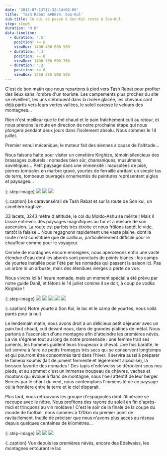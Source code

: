 ```yaml
---
date: '2017-07-13T17:32:14+02:00'
title: 'Tash Rabat &#8674; Son-Kul'
sub-title: Ce qui se passe à Son-Kul reste à Son-Kul
step: step6
duration: '0.8'
data-timeline:
  - duration: '.5'
    position: +=.0
    viewBox: 1400 400 600 500
  - duration: '.3'
    position: +=.0
    viewBox: 1400 300 600 700
  - duration: '.3'
    position: +=.0
    viewBox: 1350 325 500 500
---
```

C'est de bon matin que nous repartons à pied vers Tash Rabat pour profiter des lieux sans l'ombre d'un touriste. Les campements plus proches du site se réveillent, les uns s'ébrouent dans la rivière glacée, les chevaux sont déjà partis vers leurs vertes vallées, le soleil caresse le velours des montagnes...

Rien n'est meilleur que le thé chaud et le pain fraîchement cuit au retour, et nous prenons la route en direction de notre prochaine étape qui nous plongera pendant deux jours dans l'isolement absolu. Nous sommes le 14 juillet.

Premier ennui mécanique, le moteur fait des siennes à cause de l'altitude...

Nous faisons halte pour visiter un cimetière Kirghize, témoin silencieux des brassages culturels : nomades bien sûr, chamaniques, musulmans, soviétiques... Petit paysage dans une immensité : mausolées de pisé, pierres tombales en marbre gravé, yourtes de ferraille abritant un simple tas de terre, tombeaux ouvragés ornementés de peintures représentant aigles et paysages...

{:.step-image}
[![](/assets/img/uploads/kyrgyzstan_14-07-2018_04.jpg)](/assets/img/uploads/kyrgyzstan_14-07-2018_04.jpg "Tash Rabat")
[![](/assets/img/uploads/kyrgyzstan_14-07-2018_06.jpg)](/assets/img/uploads/kyrgyzstan_14-07-2018_06.jpg "Sur la route de Son Kul")
[![](/assets/img/uploads/kyrgyzstan_14-07-2018_07.jpg)](/assets/img/uploads/kyrgyzstan_14-07-2018_07.jpg "Cimetière kirghize")

{:.caption}
Le caravansérail de Tash Rabat et sur la route de Son kul, un cimetière kirghize

33 lacets, 3243 mètre d'altitude, le col du Moldo-Ashu se mérite ! Mais il laisse entrevoir des paysages magnifiques au fur et à mesure de son ascension. La route est parfois très étroite et nous frôlons tantôt le vide, tantôt la falaise... Nous regagnons rapidement une vaste plaine, dont la route n'est constituée que de cailloux, particulièrement difficile pour le chauffeur comme pour le voyageur.

Cernée de montagnes encore enneigées, nous apercevons enfin une vaste étendue d'eau dont les abords sont ponctués de points blancs : les camps de yourtes installés pour l'été par les nomades qui passent la saison ici. Pas un arbre ni un arbuste, mais des étendues vierges à perte de vue.

Nous vivons ici à l'heure nomade, mais un moment spécial a été prévu par notre guide Danil, et fêtons le 14 juillet comme il se doit, à coup de vodka Kirghize ! 

{:.step-image}
[![](/assets/img/uploads/kyrgyzstan_14-07-2018_09.jpg)](/assets/img/uploads/kyrgyzstan_14-07-2018_09.jpg "Notre yourte")
[![](/assets/img/uploads/kyrgyzstan_14-07-2018_10.jpg)](/assets/img/uploads/kyrgyzstan_14-07-2018_10.jpg "Le lac Son Kul")
[![](/assets/img/uploads/kyrgyzstan_14-07-2018_11.jpg)](/assets/img/uploads/kyrgyzstan_14-07-2018_11.jpg "Le lac Son Kul")
[![](/assets/img/uploads/kyrgyzstan_14-07-2018_14.jpg)](/assets/img/uploads/kyrgyzstan_14-07-2018_14.jpg "Le camp de yourtes")
[![](/assets/img/uploads/kyrgyzstan_14-07-2018_15.jpg)](/assets/img/uploads/kyrgyzstan_14-07-2018_15.jpg "Parés pour la nuit")

{:.caption}
Notre yourte à Son Kul, le lac et le camp de yourtes, nous voilà parés pour la nuit

Le lendemain matin, nous avons droit à un délicieux petit déjeuner avec un pain tout chaud, cuit devant nous, dans de grandes platines de métal. Nous partons à l'ascension d'une montagne afin d'atteindre les premières névés. La vie s'égrène tout au long de notre promenade : une femme trait ses juments, les hommes guident leurs troupeaux à cheval. Une fois baratté, le lait servira à faire de petits fromages très secs qui se conservent longtemps et qui pourront être consommés tard dans l'hiver. Il servira aussi à préparer le fameux koumis (lait de jument fermenté et légèrement alcoolisé), la boisson favorite des nomades ! Des tapis d'edelweiss se déroulent sous nos pieds, et au sommet c'est un immense troupeau de chèvres, vaches et moutons qui évolue à flanc de montagne, sous l'oeil attentif de leur berger. Bercés par le chant du vent, nous contemplons l'immensité de ce paysage où la frontière entre la terre et le ciel disparait.

Plus tard, nous retrouvons les groupe d'espagnoles dont l'itinéraire se recoupe avec le nôtre. Nous profitons des rayons du soleil en fin d'après-midi et trinquons au vin moldave !  C'est le soir de la finale de la coupe du monde de football, nous sommes à 120km du premier point de ravitaillement. Inutile de préciser que nous n'avons plus accès au réseau depuis quelques centaines de kilomètres...

{:.step-image}
[![](/assets/img/uploads/kyrgyzstan_15-07-2018_02.jpg)](/assets/img/uploads/kyrgyzstan_15-07-2018_02.jpg "Vue depuis les premières névés")
[![](/assets/img/uploads/kyrgyzstan_15-07-2018_03.jpg)](/assets/img/uploads/kyrgyzstan_15-07-2018_03.jpg "Edelweiss")
[![](/assets/img/uploads/kyrgyzstan_15-07-2018_04.jpg)](/assets/img/uploads/kyrgyzstan_15-07-2018_04.jpg "Le lac Son Kul")

{:.caption}
Vue depuis les premières névés, encore des Edelweiss, les montagnes entourant le lac
